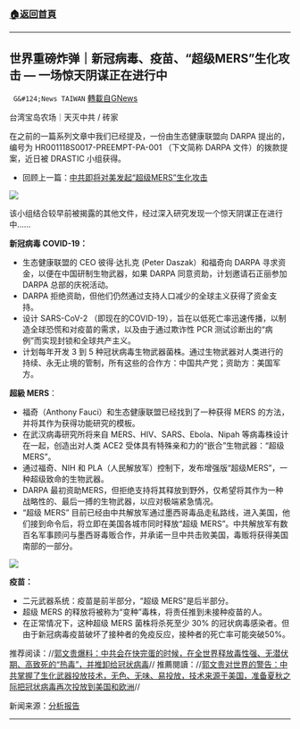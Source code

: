 ###  [:house:返回首頁](https://github.com/ourhimalayas/txt)
---


## 世界重磅炸弹｜新冠病毒、疫苗、“超级MERS”生化攻击 — 一场惊天阴谋正在进行中
` G&#124;News TAIWAN` [轉載自GNews](https://gnews.org/zh-hans/1557792/)

台湾宝岛农场｜天灭中共 / 砖家

在之前的一篇系列文章中我们已经提及，一份由生态健康联盟向 DARPA 提出的，编号为 HR001118S0017-PREEMPT-PA-001 （下文简称 DARPA 文件）的拨款提案，近日被 DRASTIC 小组获得。

- 回顾上一篇：[中共即将对美发起“超级MERS”生化攻击](https://gnews.org/zh-hant/1555959/)


![](https://assets.gnews.org/wp-content/uploads/2021/09/快照_36157.png)

该小组结合较早前被揭露的其他文件，经过深入研究发现一个惊天阴谋正在进行中……

**新冠病毒 COVID-19：**

- 生态健康联盟的 CEO 彼得·达扎克 (Peter Daszak）和福奇向 DARPA 寻求资金，以便在中国研制生物武器，如果 DARPA 同意资助，计划邀请石正丽参加 DARPA 总部的庆祝活动。
- DARPA 拒绝资助，但他们仍然通过支持人口减少的全球主义获得了资金支持。
- 设计 SARS-CoV-2 （即现在的COVID-19），旨在以低死亡率迅速传播，以制造全球恐慌和对疫苗的需求，以及由于通过欺诈性 PCR 测试诊断出的“病例”而实现封锁和全球共产主义。
- 计划每年开发 3 到 5 种冠状病毒生物武器菌株。通过生物武器对人类进行的持续、永无止境的管制，所有这些的合作方：中国共产党；资助方：美国军方。


**超級 MERS**：

- 福奇（Anthony Fauci）和生态健康联盟已经找到了一种获得 MERS 的方法，并将其作为获得功能研究的模板。
- 在武汉病毒研究所将来自 MERS、HIV、SARS、Ebola、Nipah 等病毒株设计在一起，创造出对人类 ACE2 受体具有特殊亲和力的“嵌合”生物武器：“超级MERS”。
- 通过福奇、NIH 和 PLA（人民解放军）控制下，发布增强版“超级MERS”，一种超级致命的生物武器。
- DARPA 最初资助MERS，但拒绝支持将其释放到野外，仅希望将其作为一种战略性的、最后一搏的生物武器，以应对极端紧急情况。
- “超级 MERS” 目前已经由中共解放军通过墨西哥毒品走私路线，进入美国，他们接到命令后，将立即在美国各城市同时释放“超级 MERS”。中共解放军有数百名军事顾问与墨西哥毒贩合作，并承诺一旦中共击败美国，毒贩将获得美国南部的一部分。


![](https://assets.gnews.org/wp-content/uploads/2021/09/快照_36154.png)

**疫苗：**

- 二元武器系统：疫苗是前半部分，“超级 MERS”是后半部分。
- 超级 MERS 的释放将被称为“变种”毒株，将责任推到未接种疫苗的人。
- 在正常情况下，这种超级 MERS 菌株将杀死至少 30% 的冠状病毒感染者。但由于新冠病毒疫苗破坏了接种者的免疫反应，接种者的死亡率可能突破50%。


推荐阅读：//[郭文贵爆料：中共会在快完蛋的时候，在全世界释放毒性强、无潜伏期、高致死的“热毒”，并推卸给冠状病毒](https://gettr.com/post/pc36ln05b0)//
推薦閱讀：//[郭文贵对世界的警告：中共掌握了生化武器投放技术，无色、无味、易投放，技术来源于美国，准备夏秋之际把冠状病毒再次投放到美国和欧洲](https://gettr.com/post/p1lbjg)//

新闻来源：[分析报告](https://www.naturalnews.com/files/Defuse-Project-Drastic-Analysis-1.pdf)

* * *
